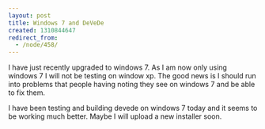 ```yaml
---
layout: post
title: Windows 7 and DeVeDe
created: 1310844647
redirect_from:
  - /node/458/
---
```

I have just recently upgraded to windows 7.   As I am now only using windows 7 I will not be testing on window xp.  The good news is I should run into problems that people having noting they see on windows 7 and be able to fix them.

I have been testing and building devede on windows 7 today and it seems to be working much better.  Maybe I will upload a new installer soon.
